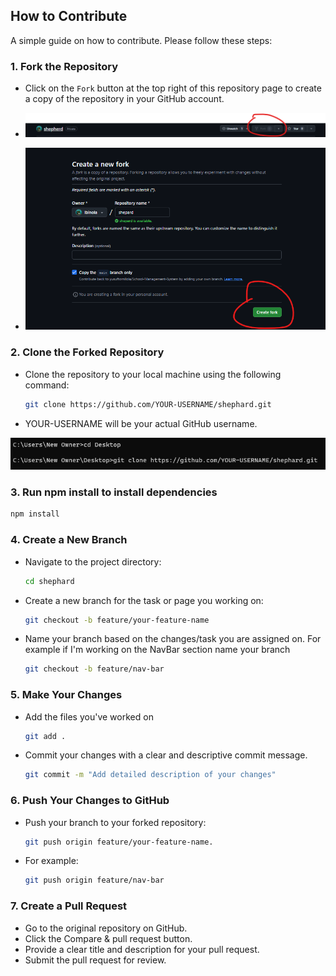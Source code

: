 ## How to Contribute

A simple guide on how to contribute. Please follow these steps:

### 1. Fork the Repository

- Click on the `Fork` button at the top right of this repository page to create a copy of the repository in your GitHub account.

 - ![alt text](/public/readme-images/image-1.png)


 - ![alt text](/public/readme-images/image-3.png)

### 2. Clone the Forked Repository

- Clone the repository to your local machine using the following command:

  ```bash
  git clone https://github.com/YOUR-USERNAME/shephard.git
  ```
- YOUR-USERNAME will be your actual GitHub username.

![alt text](/public/readme-images/image-4.png)

### 3. Run npm install to install dependencies
   ```bash
   npm install
   ```

### 4. Create a New Branch

- Navigate to the project directory:

    ```bash
    cd shephard
    ```
- Create a new branch for the task or page you working on:

    ```bash
    git checkout -b feature/your-feature-name
    ```
- Name your branch based on the changes/task you are assigned on. For example if I'm working on the NavBar section name your branch 

    ```bash
    git checkout -b feature/nav-bar
    ```
### 5. Make Your Changes

- Add the files you've worked on

    ```bash
    git add .
    ```

- Commit your changes with a clear and descriptive commit message.

    ```bash
    git commit -m "Add detailed description of your changes"
    ```

### 6. Push Your Changes to GitHub

- Push your branch to your forked repository:

    ```bash
    git push origin feature/your-feature-name. 
    ```
- For example:   
    ```bash
    git push origin feature/nav-bar
    ```

### 7. Create a Pull Request

- Go to the original repository on GitHub.
- Click the Compare & pull request button.
- Provide a clear title and description for your pull request.
- Submit the pull request for review.

